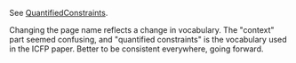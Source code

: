 
See [QuantifiedConstraints](quantified-constraints). 



Changing the page name reflects a change in vocabulary.  The "context" part seemed confusing, and "quantified constraints" is the vocabulary used in the ICFP paper.  Better to be consistent everywhere, going forward.


